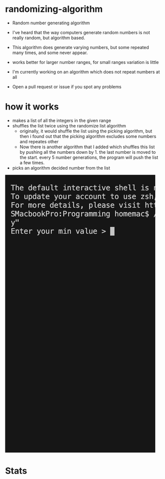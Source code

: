 # randomizing-algorithm
- Random number generating algorithm

- I've heard that the way computers generate random numbers is not really random, but algorithm based.

- This algorithm does generate varying numbers, but some repeated many times, and some never appear.

- works better for larger number ranges, for small ranges variation is little

- I'm currently working on an algorithm which does not repeat numbers at all

- Open a pull request or issue if you spot any problems

# how it works

- makes a list of all the integers in the given range
- shuffles the list twice using the randomize list algorithm
  - originally, it would shuffle the list using the picking algorithm, but then i found out that the picking algorithm excludes some numbers and repeates other
  - Now there is another algorithm that I added which shuffles this list by pushing all the numbers down by 1. the last number is moved to the start. every 5 number generations, the program will push the list a few times.
- picks an algorithm decided number from the list

![](ezgif.com-gif-maker(1).gif)

# Stats

